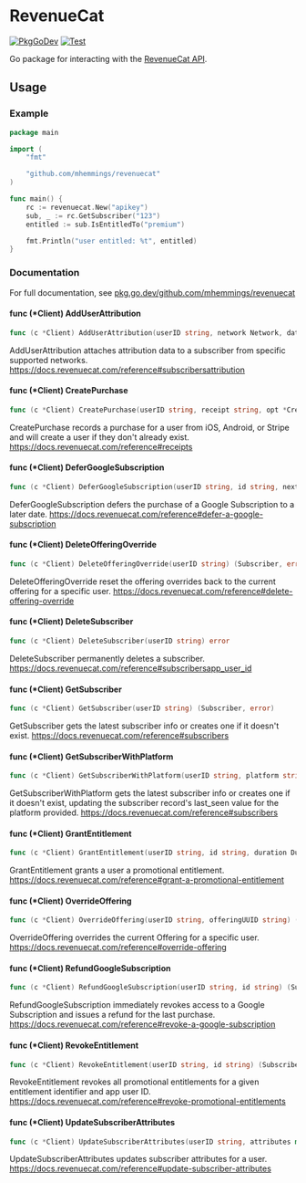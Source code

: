 # RevenueCat

[![PkgGoDev](https://pkg.go.dev/badge/pkg.go.dev/github.com/mhemmings/revenuecat)](https://pkg.go.dev/pkg.go.dev/github.com/mhemmings/revenuecat)
[![Test](https://github.com/mhemmings/revenuecat/workflows/Test/badge.svg?branch=master)](https://github.com/mhemmings/revenuecat/actions?query=workflow%3ATest)

Go package for interacting with the [RevenueCat API](https://docs.revenuecat.com/reference).

## Usage

### Example

```go
package main

import (
	"fmt"

	"github.com/mhemmings/revenuecat"
)

func main() {
	rc := revenuecat.New("apikey")
	sub, _ := rc.GetSubscriber("123")
	entitled := sub.IsEntitledTo("premium")

	fmt.Println("user entitled: %t", entitled)
}
```

### Documentation

For full documentation, see [pkg.go.dev/github.com/mhemmings/revenuecat](https://pkg.go.dev/github.com/mhemmings/revenuecat)


#### func (*Client) AddUserAttribution

```go
func (c *Client) AddUserAttribution(userID string, network Network, data AttributionData) error
```
AddUserAttribution attaches attribution data to a subscriber from specific
supported networks. https://docs.revenuecat.com/reference#subscribersattribution

#### func (*Client) CreatePurchase

```go
func (c *Client) CreatePurchase(userID string, receipt string, opt *CreatePurchaseOptions) (Subscriber, error)
```
CreatePurchase records a purchase for a user from iOS, Android, or Stripe and
will create a user if they don't already exist.
https://docs.revenuecat.com/reference#receipts

#### func (*Client) DeferGoogleSubscription

```go
func (c *Client) DeferGoogleSubscription(userID string, id string, nextExpiry time.Time) (Subscriber, error)
```
DeferGoogleSubscription defers the purchase of a Google Subscription to a later
date. https://docs.revenuecat.com/reference#defer-a-google-subscription

#### func (*Client) DeleteOfferingOverride

```go
func (c *Client) DeleteOfferingOverride(userID string) (Subscriber, error)
```
DeleteOfferingOverride reset the offering overrides back to the current offering
for a specific user.
https://docs.revenuecat.com/reference#delete-offering-override

#### func (*Client) DeleteSubscriber

```go
func (c *Client) DeleteSubscriber(userID string) error
```
DeleteSubscriber permanently deletes a subscriber.
https://docs.revenuecat.com/reference#subscribersapp_user_id

#### func (*Client) GetSubscriber

```go
func (c *Client) GetSubscriber(userID string) (Subscriber, error)
```
GetSubscriber gets the latest subscriber info or creates one if it doesn't
exist. https://docs.revenuecat.com/reference#subscribers

#### func (*Client) GetSubscriberWithPlatform

```go
func (c *Client) GetSubscriberWithPlatform(userID string, platform string) (Subscriber, error)
```
GetSubscriberWithPlatform gets the latest subscriber info or creates one if it
doesn't exist, updating the subscriber record's last_seen value for the platform
provided. https://docs.revenuecat.com/reference#subscribers

#### func (*Client) GrantEntitlement

```go
func (c *Client) GrantEntitlement(userID string, id string, duration Duration, startTime time.Time) (Subscriber, error)
```
GrantEntitlement grants a user a promotional entitlement.
https://docs.revenuecat.com/reference#grant-a-promotional-entitlement

#### func (*Client) OverrideOffering

```go
func (c *Client) OverrideOffering(userID string, offeringUUID string) (Subscriber, error)
```
OverrideOffering overrides the current Offering for a specific user.
https://docs.revenuecat.com/reference#override-offering

#### func (*Client) RefundGoogleSubscription

```go
func (c *Client) RefundGoogleSubscription(userID string, id string) (Subscriber, error)
```
RefundGoogleSubscription immediately revokes access to a Google Subscription and
issues a refund for the last purchase.
https://docs.revenuecat.com/reference#revoke-a-google-subscription

#### func (*Client) RevokeEntitlement

```go
func (c *Client) RevokeEntitlement(userID string, id string) (Subscriber, error)
```
RevokeEntitlement revokes all promotional entitlements for a given entitlement
identifier and app user ID.
https://docs.revenuecat.com/reference#revoke-promotional-entitlements

#### func (*Client) UpdateSubscriberAttributes

```go
func (c *Client) UpdateSubscriberAttributes(userID string, attributes map[string]SubscriberAttribute) error
```
UpdateSubscriberAttributes updates subscriber attributes for a user.
https://docs.revenuecat.com/reference#update-subscriber-attributes

